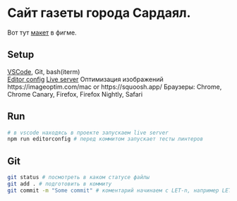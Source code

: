 # Сайт газеты города Сардаял.

Вот тут [макет](https://www.figma.com/file/bsyeQt6HpUYaRTmfaUmX7a/%D0%9A%D1%80%D1%83%D0%B6%D0%BE%D0%BA?node-id=1%3A3) в фигме.

## Setup
[VSCode](https://code.visualstudio.com/), Git, bash(iterm)  
[Editor config](https://marketplace.visualstudio.com/items?itemName=EditorConfig.EditorConfig](https://marketplace.visualstudio.com/items?itemName=EditorConfig.EditorConfig))  
[Live server](https://marketplace.visualstudio.com/items?itemName=ritwickdey.LiveServer](https://marketplace.visualstudio.com/items?itemName=ritwickdey.LiveServer))  
Оптимизация изображений https://imageoptim.com/mac or https://squoosh.app/  
Браузеры: Chrome, Chrome Canary, Firefox, Firefox Nightly, Safari  

## Run
```bash
# в vscode находясь в проекте запускаем live server
npm run editorconfig # перед коммитом запускает тесты линтеров
```

## Git
```bash
git status # посмотреть в каком статусе файлы
git add . # подготовить в коммиту
git commit -m "Some commit" # коментарий начинаем с LET-n, например LET-01: added autotests and infrastructure 🐶
```
